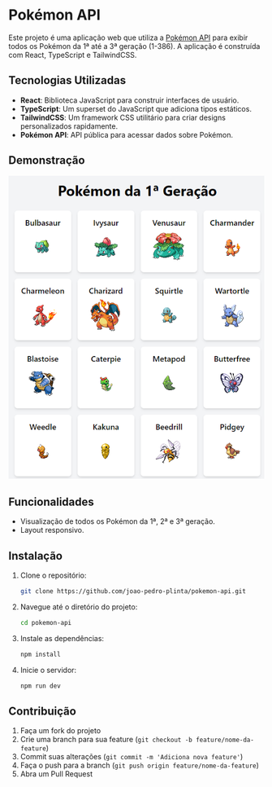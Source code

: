 # Pokémon API

Este projeto é uma aplicação web que utiliza a [Pokémon API](https://pokeapi.co/) para exibir todos os Pokémon da 1ª até a 3ª geração (1-386). A aplicação é construída com React, TypeScript e TailwindCSS.

## Tecnologias Utilizadas

- **React**: Biblioteca JavaScript para construir interfaces de usuário.
- **TypeScript**: Um superset do JavaScript que adiciona tipos estáticos.
- **TailwindCSS**: Um framework CSS utilitário para criar designs personalizados rapidamente.
- **Pokémon API**: API pública para acessar dados sobre Pokémon.

## Demonstração

<img src="src/assets/image.png" alt="Demo"> 

## Funcionalidades

- Visualização de todos os Pokémon da 1ª, 2ª e 3ª geração.
- Layout responsivo.

## Instalação

1. Clone o repositório:

   ```bash
   git clone https://github.com/joao-pedro-plinta/pokemon-api.git
2. Navegue até o diretório do projeto:
    ```bash
    cd pokemon-api
    ```
3. Instale as dependências:
    ```bash
    npm install
    ```
4. Inicie o servidor:
    ```bash
    npm run dev
    ```

## Contribuição

1. Faça um fork do projeto
2. Crie uma branch para sua feature (`git checkout -b feature/nome-da-feature`)
3. Commit suas alterações (`git commit -m 'Adiciona nova feature'`)
4. Faça o push para a branch (`git push origin feature/nome-da-feature`)
5. Abra um Pull Request

